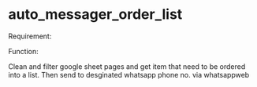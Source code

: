 # auto_messager_order_list

Requirement:


Function:

Clean and filter google sheet pages and get item that need to be ordered into a list. Then send to desginated whatsapp phone no. via whatsappweb
